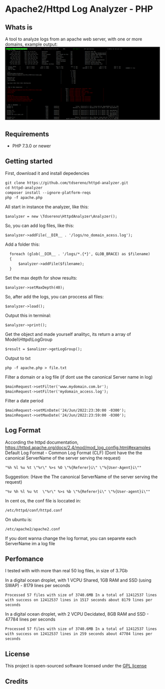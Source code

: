 


Apache2/Httpd Log Analyzer - PHP
=
## Whats is
A tool to analyze logs from an apache web server, with one or more domains, example output:
<img src="https://github.com/tdsereno/httpd-analyzer/blob/main/result_example.png">

## Requirements
 + PHP 7.3.0 or newer 
## Getting started
First, download it and install depedencies

    git clone https://github.com/tdsereno/httpd-analyzer.git
    cd httpd-analyzer
    composer install --ignore-platform-reqs
    php -f apache.php 

 All start in instance the analyzer, like this:

    $analyzer = new \Tdsereno\HttpdAnalyzer\Analyzer();

  So, you can add log files, like this:

    $analyzer->addFile(__DIR__ . '/logs/no_domain_acess.log');

Add a folder this:

      foreach (glob(__DIR__ . '/logs/*.{*}', GLOB_BRACE) as $filename)
      {
          $analyzer->addFile($filename);
      }

Set the max depth for show results:     

    $analyzer->setMaxDepth(40);    

So, after add the logs, you can proccess all files:

    $analyzer->load();
Output this in terminal:

    $analyzer->print();

   Get the object and made yourself analityc, its return a array of Model\Httpd\LogGroup

    $result = $analizer->getLogGroup();
  Output to txt

    php -f apache.php > file.txt


Filter a domain or a log file (if dont use the canonical Server name in log)

    $mainRequest->setFilter('www.mydomain.com.br');
    $mainRequest->setFilter('mydomain_access.log');

Filter a date period

    $mainRequest->setMinDate('24/Jun/2022:23:30:00 -0300');
    $mainRequest->setMaxDate('24/Jun/2022:23:59:00 -0300');

## Log Format
According the httpd documentation,
https://httpd.apache.org/docs/2.4/mod/mod_log_config.html#examples
Default Log Format - Common Log Format (CLF)
(Dont have the the canonical ServerName of the server serving the request)

    "%h %l %u %t \"%r\" %>s %O \"%{Referer}i\" \"%{User-Agent}i\""

Suggestion: (Have the The canonical ServerName of the server serving the request)

    "%v %h %l %u %t  \"%r\" %>s %b \"%{Referer}i\" \"%{User-agent}i\""

In cent os, the conf file is loccated in:

    /etc/httpd/conf/httpd.conf

On ubuntu is:

    /etc/apache2/apache2.conf

If you dont wanna change the log format, you can separete each ServerName im a log file



## Perfomance
I tested with with more than real 50 log files, in  size of 3.7Gb

In a digital ocean droplet, with 1 VCPU Shared, 1GB RAM and SSD (using SWAP) -  8179 lines per seconds

    Processed 57 files with size of 3740.6MB In a total of 12412537 lines with success on 12412537 lines in 1517 seconds about 8179 lines per seconds

In a digital ocean droplet, with 2 VCPU Decidated, 8GB RAM and SSD - 47784 lines per seconds
    
    Processed 57 files with size of 3740.6MB In a total of 12412537 lines with success on 12412537 lines in 259 seconds about 47784 lines per seconds



## License

This project is open-sourced software licensed under the [GPL license](https://www.gnu.org/copyleft/gpl.html)

## Credits

